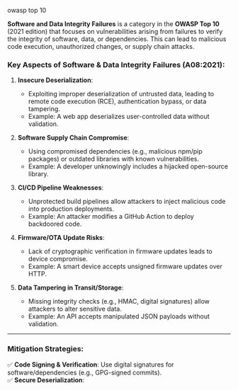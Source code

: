 owasp top 10

 **Software and Data Integrity Failures** is a category in the **OWASP Top 10** (2021 edition) that focuses on vulnerabilities arising from failures to verify the integrity of software, data, or dependencies. This can lead to malicious code execution, unauthorized changes, or supply chain attacks.

### **Key Aspects of Software & Data Integrity Failures (A08:2021)**:
1. **Insecure Deserialization**:  
   - Exploiting improper deserialization of untrusted data, leading to remote code execution (RCE), authentication bypass, or data tampering.
   - Example: A web app deserializes user-controlled data without validation.

2. **Software Supply Chain Compromise**:  
   - Using compromised dependencies (e.g., malicious npm/pip packages) or outdated libraries with known vulnerabilities.
   - Example: A developer unknowingly includes a hijacked open-source library.

3. **CI/CD Pipeline Weaknesses**:  
   - Unprotected build pipelines allow attackers to inject malicious code into production deployments.
   - Example: An attacker modifies a GitHub Action to deploy backdoored code.

1. **Firmware/OTA Update Risks**:  
   - Lack of cryptographic verification in firmware updates leads to device compromise.
   - Example: A smart device accepts unsigned firmware updates over HTTP.

1. **Data Tampering in Transit/Storage**:  
   - Missing integrity checks (e.g., HMAC, digital signatures) allow attackers to alter sensitive data.
   - Example: An API accepts manipulated JSON payloads without validation.

---

### **Mitigation Strategies**:
✅ **Code Signing & Verification**: Use digital signatures for software/dependencies (e.g., GPG-signed commits).  
✅ **Secure Deserialization**: